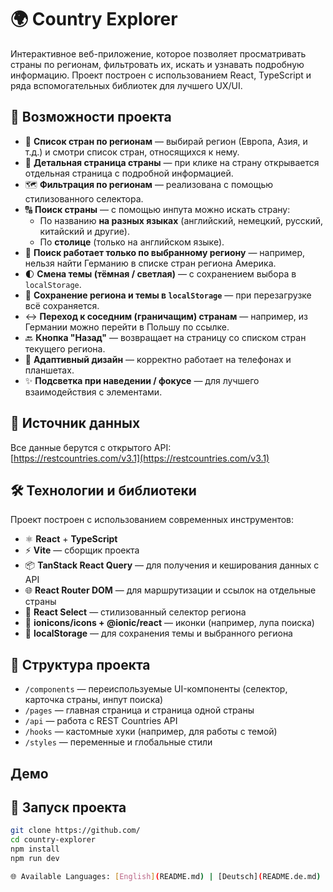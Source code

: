 # 🌍 Country Explorer

Интерактивное веб-приложение, которое позволяет просматривать страны по регионам, фильтровать их, искать и узнавать подробную информацию. Проект построен с использованием React, TypeScript и ряда вспомогательных библиотек для лучшего UX/UI.

## 🚀 Возможности проекта

- 🔎 **Список стран по регионам** — выбирай регион (Европа, Азия, и т.д.) и смотри список стран, относящихся к нему.
- 📄 **Детальная страница страны** — при клике на страну открывается отдельная страница с подробной информацией.
- 🗺 **Фильтрация по регионам** — реализована с помощью стилизованного селектора.
- 🔠 **Поиск страны** — с помощью инпута можно искать страну:
  - По названию **на разных языках** (английский, немецкий, русский, китайский и другие).
  - По **столице** (только на английском языке).
- 🎯 **Поиск работает только по выбранному региону** — например, нельзя найти Германию в списке стран региона Америка.
- 🌓 **Смена темы (тёмная / светлая)** — с сохранением выбора в `localStorage`.
- 💾 **Сохранение региона и темы в `localStorage`** — при перезагрузке всё сохраняется.
- ↔️ **Переход к соседним (граничащим) странам** — например, из Германии можно перейти в Польшу по ссылке.
- 🔙 **Кнопка "Назад"** — возвращает на страницу со списком стран текущего региона.
- 📱 **Адаптивный дизайн** — корректно работает на телефонах и планшетах.
- ✨ **Подсветка при наведении / фокусе** — для лучшего взаимодействия с элементами.

## 📡 Источник данных

Все данные берутся с открытого API:  
[https://restcountries.com/v3.1](https://restcountries.com/v3.1)

## 🛠️ Технологии и библиотеки

Проект построен с использованием современных инструментов:

- ⚛ **React** + **TypeScript**
- ⚡ **Vite** — сборщик проекта
- 📦 **TanStack React Query** — для получения и кеширования данных с API
- 🌐 **React Router DOM** — для маршрутизации и ссылок на отдельные страны
- 🎨 **React Select** — стилизованный селектор региона
- 🧩 **ionicons/icons + @ionic/react** — иконки (например, лупа поиска)
- 💾 **localStorage** — для сохранения темы и выбранного региона

## 📂 Структура проекта

- `/components` — переиспользуемые UI-компоненты (селектор, карточка страны, инпут поиска)
- `/pages` — главная страница и страница одной страны
- `/api` — работа с REST Countries API
- `/hooks` — кастомные хуки (например, для работы с темой)
- `/styles` — переменные и глобальные стили

## Демо


## 📝 Запуск проекта

```bash
git clone https://github.com/
cd country-explorer
npm install
npm run dev

🌐 Available Languages: [English](README.md) | [Deutsch](README.de.md) | [Русский](README.ru.md)
